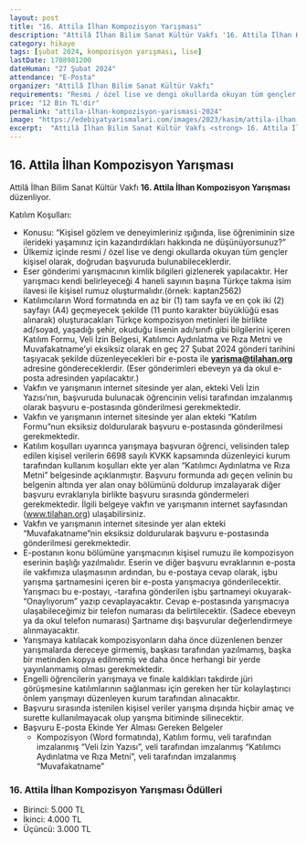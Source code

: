 ```yaml
---
layout: post
title: "16. Attila İlhan Kompozisyon Yarışması"
description: "Attilâ İlhan Bilim Sanat Kültür Vakfı '16. Attila İlhan Kompozisyon Yarışması' düzenliyor."
category: hikaye
tags: [şubat 2024, kompozisyon yarışması, lise]
lastDate: 1708981200
dateHuman: "27 Şubat 2024"
attendance: "E-Posta"
organizer: "Attilâ İlhan Bilim Sanat Kültür Vakfı"
requirements: "Resmi / özel lise ve dengi okullarda okuyan tüm gençler katılabilir."
price: "12 Bin TL'dir"
permalink: "attila-ilhan-kompozisyon-yarismasi-2024"
image: "https://edebiyatyarismalari.com/images/2023/kasim/attila-ilhan-kompozisyon-yarismasi-2024.jpg"
excerpt:  "Attilâ İlhan Bilim Sanat Kültür Vakfı <strong> 16. Attila İlhan Kompozisyon Yarışması </strong> düzenliyor."
---
```


## 16. Attila İlhan Kompozisyon Yarışması
Attilâ İlhan Bilim Sanat Kültür Vakfı **16. Attila İlhan Kompozisyon Yarışması** düzenliyor.  

Katılım Koşulları:
- Konusu: “Kişisel gözlem ve deneyimleriniz ışığında, lise öğreniminin size ilerideki yaşamınız için kazandırdıkları hakkında ne düşünüyorsunuz?”
- Ülkemiz içinde resmi / özel lise ve dengi okullarda okuyan tüm gençler kişisel olarak, doğrudan başvuruda bulunabileceklerdir.
- Eser gönderimi yarışmacının kimlik bilgileri gizlenerek yapılacaktır. Her yarışmacı kendi belirleyeceği 4 haneli sayının başına Türkçe takma isim ilavesi ile kişisel rumuz oluşturmalıdır.(örnek: kaptan2562)
- Katılımcıların Word formatında en az bir (1) tam sayfa ve en çok iki (2) sayfayı (A4) geçmeyecek şekilde (11 punto karakter büyüklüğü esas alınarak) oluşturacakları Türkçe kompozisyon metinleri ile birlikte ad/soyad, yaşadığı şehir, okuduğu lisenin adı/sınıfı gibi bilgilerini içeren Katılım Formu, Veli İzin Belgesi, Katılımcı Aydınlatma ve Rıza Metni ve Muvafakatname’yi eksiksiz olarak en geç 27 Şubat 2024 gönderi tarihini taşıyacak şekilde düzenleyecekleri bir e-posta ile **yarisma@tilahan.org** adresine göndereceklerdir. (Eser gönderimleri ebeveyn ya da okul e-posta adresinden yapılacaktır.)
- Vakfın ve yarışmanın internet sitesinde yer alan, ekteki Veli İzin Yazısı’nın, başvuruda bulunacak öğrencinin velisi tarafından imzalanmış olarak başvuru e-postasında gönderilmesi gerekmektedir.
- Vakfın ve yarışmanın internet sitesinde yer alan ekteki “Katılım Formu”nun eksiksiz doldurularak başvuru e-postasında gönderilmesi gerekmektedir.
- Katılım koşulları uyarınca yarışmaya başvuran öğrenci, velisinden talep edilen kişisel verilerin 6698 sayılı KVKK kapsamında düzenleyici kurum tarafından kullanım koşulları ekte yer alan “Katılımcı Aydınlatma ve Rıza Metni” belgesinde açıklanmıştır. Başvuru formunda adı geçen velinin bu belgenin altında yer alan onay bölümünü doldurup imzalayarak diğer başvuru evraklarıyla birlikte başvuru sırasında göndermeleri gerekmektedir. İlgili belgeye vakfın ve yarışmanın internet sayfasından (www.tilahan.org) ulaşabilirsiniz.
- Vakfın ve yarışmanın internet sitesinde yer alan ekteki “Muvafakatname”nin eksiksiz doldurularak başvuru e-postasında gönderilmesi gerekmektedir.
- E-postanın konu bölümüne yarışmacının kişisel rumuzu ile kompozisyon eserinin başlığı yazılmalıdır. Eserin ve diğer başvuru evraklarının e-posta ile vakfımıza ulaşmasının ardından, bu e-postaya cevap olarak, işbu yarışma şartnamesini içeren bir e-posta yarışmacıya gönderilecektir. Yarışmacı bu e-postayı, -tarafına gönderilen işbu şartnameyi okuyarak- “Onaylıyorum” yazıp cevaplayacaktır. Cevap e-postasında yarışmacıya ulaşabileceğimiz bir telefon numarası da belirtilecektir. (Sadece ebeveyn ya da okul telefon numarası) Şartname dışı başvurular değerlendirmeye alınmayacaktır.
- Yarışmaya katılacak kompozisyonların daha önce düzenlenen benzer yarışmalarda dereceye girmemiş, başkası tarafından yazılmamış, başka bir metinden kopya edilmemiş ve daha önce herhangi bir yerde yayınlanmamış olması gerekmektedir.
- Engelli öğrencilerin yarışmaya ve finale kaldıkları takdirde jüri görüşmesine katılımlarının sağlanması için gereken her tür kolaylaştırıcı önlem yarışmayı düzenleyen kurum tarafından alınacaktır.
- Başvuru sırasında istenilen kişisel veriler yarışma dışında hiçbir amaç ve surette kullanılmayacak olup yarışma bitiminde silinecektir.
- Başvuru E-posta Ekinde Yer Alması Gereken Belgeler
    - Kompozisyon (Word formatında), Katılım formu, veli tarafından imzalanmış “Veli İzin Yazısı”, veli tarafından imzalanmış “Katılımcı Aydınlatma ve Rıza Metni”, veli tarafından imzalanmış “Muvafakatname”


### 16. Attila İlhan Kompozisyon Yarışması Ödülleri
- Birinci: 5.000 TL 
- İkinci: 4.000 TL
- Üçüncü: 3.000 TL
